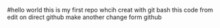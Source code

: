#hello world 
this is my first repo whcih creat with git bash
this code from edit on direct github
make another change form github

